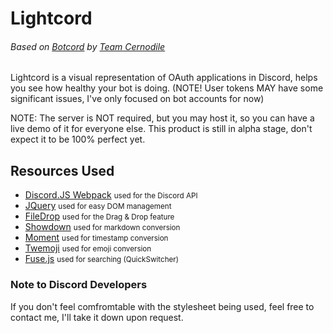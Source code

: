 # Lightcord
###### Based on [Botcord](https://github.com/TeamCernodile/Botcord) by [Team Cernodile](https://github.com/TeamCernodile)
Lightcord is a visual representation of OAuth applications in Discord, helps you see how healthy your bot is doing.
(NOTE! User tokens MAY have some significant issues, I've only focused on bot accounts for now)

NOTE: The server is NOT required, but you may host it, so you can have a live demo of it for everyone else.
This product is still in alpha stage, don't expect it to be 100% perfect yet.

## Resources Used
- [Discord.JS Webpack](http://github.com/hydrabolt/discord.js/tree/webpack) <small>used for the Discord API</small>
- [JQuery](http://jquery.com) <small>used for easy DOM management</small>
- [FileDrop](http://filedropjs.org) <small>used for the Drag & Drop feature</small>
- [Showdown](https://github.com/showdownjs/showdown) <small>used for markdown conversion</small>
- [Moment](http://momentjs.com) <small>used for timestamp conversion</small>
- [Twemoji](https://github.com/twitter/twemoji) <small>used for emoji conversion</small>
- [Fuse.js](http://fusejs.io) <small>used for searching (QuickSwitcher)</small>

### Note to Discord Developers
If you don't feel comfromtable with the stylesheet being used, feel free to contact me, I'll take it down upon request.
